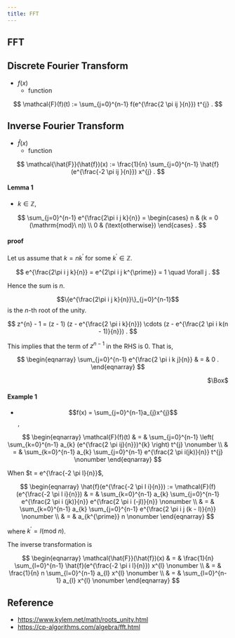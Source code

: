 ```yaml
---
title: FFT
---
```


## FFT


## Discrete Fourier Transform
- $f(x)$
    - function

$$
    \mathcal{F}(f)(t)
    :=
    \sum_{j=0}^{n-1}
        f(e^{\frac{2 \pi ij }{n}})
        t^{j}
    .
$$

## Inverse Fourier Transform
- $\hat{f}(x)$
    - function

$$
    \mathcal{\hat{F}}(\hat{f})(x)
    :=
    \frac{1}{n}
    \sum_{j=0}^{n-1}
        \hat{f}(e^{\frac{-2 \pi ij }{n}})
        x^{j}
    .
$$


#### Lemma 1
- $k \in \mathbb{Z}$,

$$
    \sum_{j=0}^{n-1}
        e^{\frac{2\pi i j k}{n}}
    =
    \begin{cases}
        n
        &
            (k = 0 (\mathrm{mod}\ n))
        \\
        0
        &
            (\text{otherwise})
    \end{cases}
    .
$$

#### proof
Let us assume that $k = n k^{\prime}$ for some $k^{\prime} \in \mathbb{Z}$.

$$
    e^{\frac{2\pi i j k}{n}}
    =
    e^{2\pi i j k^{\prime}}
    =
    1
    \quad
    \forall j
    .
$$

Hence the sum is $n$.

$$\{e^{\frac{2\pi i j k}{n}}\}_{j=0}^{n-1}$$ is the $n$-th root of the unity.

$$
    z^{n} - 1
    =
    (z - 1)
    (z - e^{\frac{2 \pi i k}{n}})
    \cdots
    (z - e^{\frac{2 \pi i k(n - 1)}{n}})
    .
$$

This implies that the term of $z^{n-1}$ in the RHS is 0.
That is,

$$
\begin{eqnarray}
    \sum_{j=0}^{n-1}
        e^{\frac{2 \pi i k j}{n}}
    & = &
        0
    .
\end{eqnarray}
$$

<div class="QED" style="text-align: right">$\Box$</div>

#### Example 1
- $$f(x) = \sum_{j=0}^{n-1}a_{j}x^{j}$$,

$$
\begin{eqnarray}
    \mathcal{F}(f)(t)
    & = &
        \sum_{j=0}^{n-1}
            \left(
                \sum_{k=0}^{n-1}
                    a_{k}
                    (e^{\frac{2 \pi ij}{n}})^{k}
            \right)
            t^{j}
    \nonumber
    \\
    & = &
        \sum_{k=0}^{n-1}
            a_{k}
            \sum_{j=0}^{n-1}
                e^{\frac{2 \pi i(jk)}{n}}
                t^{j}
    \nonumber
\end{eqnarray}
$$

When $t = e^{\frac{-2 \pi l}{n}}$,

$$
\begin{eqnarray}
    \hat{f}(e^{\frac{-2 \pi l i}{n}})
    :=
    \mathcal{F}(f)(e^{\frac{-2 \pi l i}{n}})
    & = &
        \sum_{k=0}^{n-1}
            a_{k}
            \sum_{j=0}^{n-1}
                e^{\frac{2 \pi i (jk)}{n}}
                e^{\frac{2 \pi i (-jl)}{n}}
    \nonumber
    \\
    & = &
        \sum_{k=0}^{n-1}
            a_{k}
            \sum_{j=0}^{n-1}
                e^{\frac{2 \pi i j (k - l)}{n}}
    \nonumber
    \\
    & = &
        a_{k^{\prime}}
        n
    \nonumber
\end{eqnarray}
$$

where $k^{\prime} = l (\mathrm{mod}\ n)$.

The inverse transformation is

$$
\begin{eqnarray}
    \mathcal{\hat{F}}(\hat{f})(x)
    & = &
        \frac{1}{n}
        \sum_{l=0}^{n-1}
            \hat{f}(e^{\frac{-2 \pi i l}{n}})
            x^{l}
    \nonumber
    \\
    & = &
        \frac{1}{n}
        n
        \sum_{l=0}^{n-1}
            a_{l}
            x^{l}
    \nonumber
    \\
    & = &
        \sum_{l=0}^{n-1}
            a_{l}
            x^{l}
    \nonumber
\end{eqnarray}
$$


## Reference
- https://www.kylem.net/math/roots_unity.html
- https://cp-algorithms.com/algebra/fft.html
